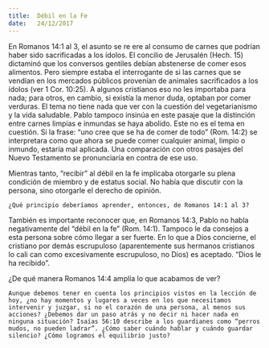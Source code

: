 ```yaml
---
title:  Débil en la Fe
date:   24/12/2017
---
```


En Romanos 14:1 al 3, el asunto se re ere al consumo de carnes que podrían haber sido sacrificadas a los ídolos. El concilio de Jerusalén (Hech. 15) dictaminó que los conversos gentiles debían abstenerse de comer esos alimentos. Pero siempre estaba el interrogante de si las carnes que se vendían en los mercados públicos provenían de animales sacrificados a los ídolos (ver 1 Cor. 10:25). A algunos cristianos eso no les importaba para nada; para otros, en cambio, si existía la menor duda, optaban por comer verduras. El tema no tiene nada que ver con la cuestión del vegetarianismo y la vida saludable. Pablo tampoco insinúa en este pasaje que la distinción entre carnes limpias e inmundas se haya abolido. Este no es el tema en cuestión. Si la frase: “uno cree que se ha de comer de todo” (Rom. 14:2) se interpretara como que ahora se puede comer cualquier animal, limpio o inmundo, estaría mal aplicada. Una comparación con otros pasajes del Nuevo Testamento se pronunciaría en contra de ese uso.

Mientras tanto, “recibir” al débil en la fe implicaba otorgarle su plena condición de miembro y de estatus social. No había que discutir con la persona, sino otorgarle el derecho de opinión.

`¿Qué principio deberíamos aprender, entonces, de Romanos 14:1 al 3?`

También es importante reconocer que, en Romanos 14:3, Pablo no habla negativamente del “débil en la fe” (Rom. 14:1). Tampoco le da consejos a esta persona sobre cómo llegar a ser fuerte. En lo que a Dios concierne, el cristiano por demás escrupuloso (aparentemente sus hermanos cristianos lo cali can como excesivamente escrupuloso, no Dios) es aceptado. “Dios le ha recibido”.

¿De qué manera Romanos 14:4 amplía lo que acabamos de ver?

`Aunque debemos tener en cuenta los principios vistos en la lección de hoy, ¿no hay momentos y lugares a veces en los que necesitamos intervenir y juzgar, si no el corazón de una persona, al menos sus acciones? ¿Debemos dar un paso atrás y no decir ni hacer nada en ninguna situación? Isaías 56:10 describe a los guardianes como “perros mudos, no pueden ladrar”. ¿Cómo saber cuándo hablar y cuándo guardar silencio? ¿Cómo logramos el equilibrio justo?`

